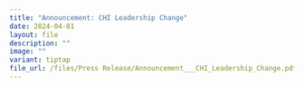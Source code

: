 ```yaml
---
title: "Announcement: CHI Leadership Change"
date: 2024-04-01
layout: file
description: ""
image: ""
variant: tiptap
file_url: /files/Press Release/Announcement___CHI_Leadership_Change.pdf
---
```

